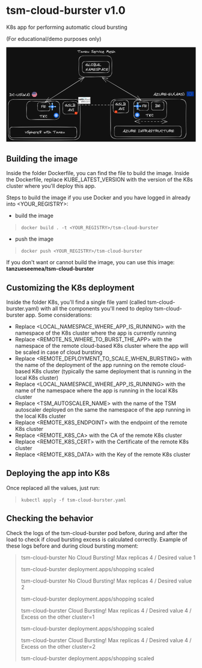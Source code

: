 # tsm-cloud-burster v1.0

K8s app for performing automatic cloud bursting

(For educational/demo purposes only)


![alt](https://github.com/kubeages/tsm-cloud-burster/blob/main/automatic-cloud-bursting.png)

## Building the image

Inside the folder Dockerfile, you can find the file to build the image. Inside the Dockerfile, replace KUBE_LATEST_VERSION with the version of the K8s cluster where you'll deploy this app.

Steps to build the image if you use Docker and you have logged in already into <YOUR_REGISTRY>:

- build the image

> `docker build . -t <YOUR_REGISTRY>/tsm-cloud-burster`

- push the image

> `docker push <YOUR_REGISTRY>/tsm-cloud-burster`


If you don't want or cannot build the image, you can use this image:
**tanzueseemea/tsm-cloud-burster**


## Customizing the K8s deployment

Inside the folder K8s, you'll find a single file yaml (called tsm-cloud-burster.yaml) with all the components you'll need to deploy tsm-cloud-burster app. Some considerations:
- Replace <LOCAL_NAMESPACE_WHERE_APP_IS_RUNNING> with the namespace of the K8s cluster where the app is currently running
- Replace <REMOTE_NS_WHERE_TO_BURST_THE_APP> with the namespace of the remote cloud-based K8s cluster where the app will be scaled in case of cloud bursting
- Replace <REMOTE_DEPLOYMENT_TO_SCALE_WHEN_BURSTING> with the name of the deployment of the app running on the remote cloud-based K8s cluster (typically the same deployment that is running in the local K8s cluster)
- Replace <LOCAL_NAMESPACE_WHERE_APP_IS_RUNNING> with the name of the namespace where the app is running in the local K8s cluster
- Replace <TSM_AUTOSCALER_NAME> with the name of the TSM autoscaler deployed on the same the namespace of the app running in the local K8s cluster
- Replace <REMOTE_K8S_ENDPOINT> with the endpoint of the remote K8s cluster
- Replace <REMOTE_K8S_CA> with the CA of the remote K8s cluster
- Replace <REMOTE_K8S_CERT> with the Certificate of the remote K8s cluster
- Replace <REMOTE_K8S_DATA> with the Key of the remote K8s cluster


## Deploying the app into K8s

Once replaced all the values, just run:

> `kubectl apply -f tsm-cloud-burster.yaml`


## Checking the behavior

Check the logs of the tsm-cloud-burster pod before, during and after the load to check if cloud bursting excess is calculated correctly. Example of these logs before and during cloud bursting moment:

> tsm-cloud-burster No Cloud Bursting! Max replicas 4 / Desired value 1
> 
> tsm-cloud-burster deployment.apps/shopping scaled
> 
> tsm-cloud-burster No Cloud Bursting! Max replicas 4 / Desired value 2
> 
> tsm-cloud-burster deployment.apps/shopping scaled
>
> tsm-cloud-burster  Cloud Bursting! Max replicas 4 / Desired value 4 / Excess on the other cluster=1
>
> tsm-cloud-burster  deployment.apps/shopping scaled
>
> tsm-cloud-burster  Cloud Bursting! Max replicas 4 / Desired value 4 / Excess on the other cluster=2
>
> tsm-cloud-burster  deployment.apps/shopping scaled

